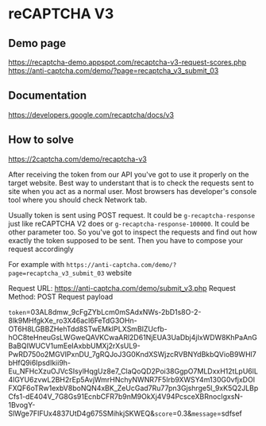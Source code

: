 # reCAPTCHA V3

## Demo page

https://recaptcha-demo.appspot.com/recaptcha-v3-request-scores.php
https://anti-captcha.com/demo/?page=recaptcha_v3_submit_03

## Documentation

https://developers.google.com/recaptcha/docs/v3

## How to solve

https://2captcha.com/demo/recaptcha-v3

After receiving the token from our API you've got to use it properly on the target website. Best way to understant that is to check the requests sent to site when you act as a normal user. Most browsers has developer's console tool where you should check Network tab.

Usually token is sent using POST request. It could be `g-recaptcha-response` just like reCAPTCHA V2 does or `g-recaptcha-response-100000`. It could be other parameter too. So you've got to inspect the requests and find out how exactly the token supposed to be sent. Then you have to compose your request accordingly

For example with `https://anti-captcha.com/demo/?page=recaptcha_v3_submit_03` website

Request URL: https://anti-captcha.com/demo/submit_v3.php
Request Method: POST
Request payload

`token`=03AL8dmw_9cFgZYbLcm0mSAdxNWs-2bD1s8O-2-8lk9MHfgkXe_ro3X46acl6FeTdG3OHn-OT6H8LGBBZHehTdd8STwEMkIPLXSmBIZUcfb-hOC8teHneuGsLWGweQAVKCwaARl2D61NjEUA3UaDbj4jIxWDW8KhPaAnGBaBQIWUCV1umEeIAxbbUMXj2rXsUL9-PwRD750o2MGVIPxnDU_7gRQJoJ3G0KndXSWjzcRVBNYdBkbQVioB9WHl7bHfQ9i6IpsdIkii9h-Eu_NFHcXzuOJVcSIsylHqgUz8e7_ClaQoQD2Poi38GgpO7MLDxxH12tLpU6lL4lGYU6zvwL2BH2rEp5AvjWmrHNchyNWNR7F5Irb9XWSY4m130G0vfjxDOlFXQF6oTRw1exbV8boNQN4xBK_ZeUcGad7Ru77pn3Gjshrge5l_9xK5Q2JLBpCfs1-dE404V_7G8Gs91EcnbCFR7b9nM9OkXj4V94PcsceXBRnocIgxsN-1BvogY-SlWge7FIFUx4837UtD4g675SMihkjSKWEQ&`score`=0.3&`message`=sdfsef
